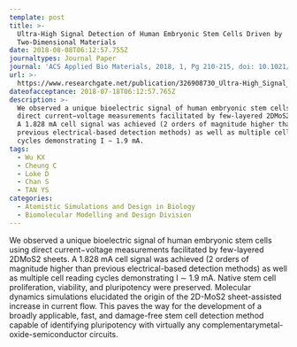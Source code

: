 ```yaml
---
template: post
title: >-
  Ultra-High Signal Detection of Human Embryonic Stem Cells Driven by
  Two-Dimensional Materials
date: 2018-08-08T06:12:57.755Z
journaltypes: Journal Paper
journal: 'ACS Applied Bio Materials, 2018, 1, Pg 210-215, doi: 10.1021/acsabm.8b00085.'
url: >-
  https://www.researchgate.net/publication/326908730_Ultra-High_Signal_Detection_of_Human_Embryonic_Stem_Cells_Driven_by_Two-Dimensional_Materials
dateofacceptance: 2018-07-18T06:12:57.765Z
description: >-
  We observed a unique bioelectric signal of human embryonic stem cells using
  direct current−voltage measurements facilitated by few-layered 2DMoS2 sheets.
  A 1.828 mA cell signal was achieved (2 orders of magnitude higher than
  previous electrical-based detection methods) as well as multiple cell reading
  cycles demonstrating I ∼ 1.9 mA. 
tags:
  - Wu KX
  - Cheung C
  - Loke D
  - Chan S
  - TAN YS
categories:
  - Atomistic Simulations and Design in Biology
  - Biomolecular Modelling and Design Division
---
```

<!--StartFragment-->

We observed a unique bioelectric signal of human embryonic stem cells using direct current−voltage measurements facilitated by few-layered 2DMoS2 sheets. A 1.828 mA cell signal was achieved (2 orders of magnitude higher than previous electrical-based detection methods) as well as multiple cell reading cycles demonstrating I ∼ 1.9 mA. Native stem cell proliferation, viability, and pluripotency were preserved. Molecular dynamics simulations elucidated the origin of the 2D-MoS2 sheet-assisted increase in current flow. This paves the way for the development of a broadly applicable, fast, and damage-free stem cell detection method capable of identifying pluripotency with virtually any complementarymetal-oxide-semiconductor circuits.

<!--EndFragment-->
